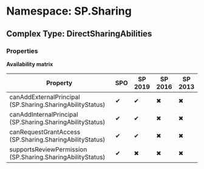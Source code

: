 # Namespace: SP.Sharing

## Complex Type: DirectSharingAbilities

### Properties

**Availability matrix**

Property | SPO | SP 2019 | SP 2016 | SP 2013
----------|-----|---------|---------|--------
canAddExternalPrincipal (SP.Sharing.SharingAbilityStatus) | ✔ | ✔ | ✖ | ✖
canAddInternalPrincipal (SP.Sharing.SharingAbilityStatus) | ✔ | ✔ | ✖ | ✖
canRequestGrantAccess (SP.Sharing.SharingAbilityStatus) | ✔ | ✔ | ✖ | ✖
supportsReviewPermission (SP.Sharing.SharingAbilityStatus) | ✔ | ✖ | ✖ | ✖
